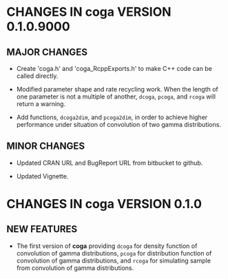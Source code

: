 # CHANGES IN coga VERSION 0.1.0.9000

## MAJOR CHANGES

* Create 'coga.h' and 'coga_RcppExports.h' to make C++ code can be called directly.

* Modified parameter shape and rate recycling work. When the length of one parameter is not a multiple of another, `dcoga`, `pcoga`, and `rcoga` will return a warning.

* Add functions, `dcoga2dim`, and `pcoga2dim`, in order to achieve higher performance under situation of convolution of two gamma distributions.

## MINOR CHANGES

* Updated CRAN URL and BugReport URL from bitbucket to github.

* Updated Vignette.


# CHANGES IN coga VERSION 0.1.0

## NEW FEATURES

* The first version of **coga** providing `dcoga` for density function of convolution of gamma distributions, `pcoga` for distribution function of convolution of gamma distributions, and `rcoga` for simulating sample from convolution of gamma distributions.
